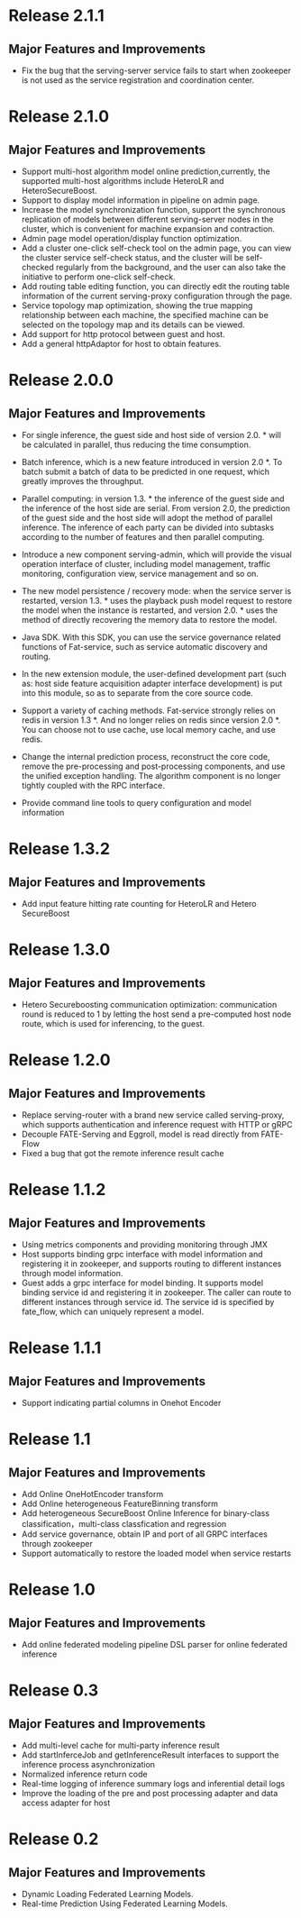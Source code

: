 # Release 2.1.1
## Major Features and Improvements
* Fix the bug that the serving-server service fails to start when zookeeper is not used as the service registration and coordination center.

# Release 2.1.0
## Major Features and Improvements
* Support multi-host algorithm model online prediction,currently, the supported multi-host algorithms include HeteroLR and HeteroSecureBoost.
* Support to display model information in pipeline on admin page.
* Increase the model synchronization function, support the synchronous replication of models between different serving-server nodes in the cluster, which is convenient for machine expansion and contraction.
* Admin page model operation/display function optimization.
* Add a cluster one-click self-check tool on the admin page, you can view the cluster service self-check status, and the cluster will be self-checked regularly from the background, and the user can also take the initiative to perform one-click self-check.
* Add routing table editing function, you can directly edit the routing table information of the current serving-proxy configuration through the page.
* Service topology map optimization, showing the true mapping relationship between each machine, the specified machine can be selected on the topology map and its details can be viewed.
* Add support for http protocol between guest and host.
* Add a general httpAdaptor for host to obtain features.

# Release 2.0.0
## Major Features and Improvements
*  For single inference, the guest side and host side of version 2.0. * will be calculated in parallel, thus reducing the time consumption.

*  Batch inference, which is a new feature introduced in version 2.0 *. To batch submit a batch of data to be predicted in one request, which greatly improves the throughput.

*  Parallel computing: in version 1.3. * the  inference of the guest side and the  inference of the host side are serial. From version 2.0, the prediction of the guest side and the host side will adopt the method of parallel  inference. The inference of each party can be divided into subtasks according to the number of features and then parallel computing.

*  Introduce a new component serving-admin, which will provide the visual operation interface of cluster, including model management, traffic monitoring, configuration view, service management and so on.

*  The new model persistence / recovery mode: when the service server is restarted, version 1.3. * uses the playback push model request to restore the model when the instance is restarted, and version 2.0. * uses the method of directly recovering the memory data to restore the model.

*  Java SDK. With this SDK, you can use the service governance related functions of Fat-service, such as service automatic discovery and routing.

*  In the new extension module, the user-defined development part (such as: host side feature acquisition adapter interface development) is put into this module, so as to separate from the core source code.

*  Support a variety of caching methods. Fat-service strongly relies on redis in version 1.3 *. And no longer relies on redis since version 2.0 *. You can choose not to use cache, use local memory cache, and use redis.

*  Change the internal prediction process, reconstruct the core code, remove the pre-processing and post-processing components, and use the unified exception handling. The algorithm component is no longer tightly coupled with the RPC interface.

* Provide command line tools to query configuration and model information

# Release 1.3.2
## Major Features and Improvements
* Add input feature hitting rate counting for HeteroLR and Hetero SecureBoost

# Release 1.3.0
## Major Features and Improvements
* Hetero Secureboosting communication optimization: communication round is reduced to 1 by letting the host send a pre-computed host node route, which is used for inferencing, to the guest. 

# Release 1.2.0
## Major Features and Improvements
* Replace serving-router with a brand new service called serving-proxy, which supports authentication and inference request with HTTP or gRPC
* Decouple FATE-Serving and Eggroll, model is read directly from FATE-Flow
* Fixed a bug that got the remote inference result cache

# Release 1.1.2
## Major Features and Improvements
* Using metrics components and providing monitoring through JMX
* Host supports binding grpc interface with model information and registering it in zookeeper, and supports routing to different instances through model information.
* Guest adds a grpc interface for model binding. It supports model binding service id and registering it in zookeeper. The caller can route to different instances through service id. The service id is specified by fate_flow, which can uniquely represent a model.

# Release 1.1.1
## Major Features and Improvements
* Support indicating partial columns in Onehot Encoder

# Release 1.1
## Major Features and Improvements
* Add Online OneHotEncoder transform
* Add Online heterogeneous FeatureBinning transform
* Add heterogeneous SecureBoost Online Inference for binary-class classification，multi-class classfication and regression
* Add service governance, obtain IP and port of all GRPC interfaces through zookeeper 
* Support automatically to restore the loaded model when service restarts

# Release 1.0
## Major Features and Improvements
* Add online federated modeling pipeline DSL parser for online federated inference

# Release 0.3
## Major Features and Improvements
* Add multi-level cache for multi-party inference result
* Add startInferceJob and getInferenceResult interfaces to support the inference process asynchronization
* Normalized inference return code
* Real-time logging of inference summary logs and inferential detail logs
* Improve the loading of the pre and post processing adapter and data access adapter for host

# Release 0.2
## Major Features and Improvements
*	Dynamic Loading Federated Learning Models.
*	Real-time Prediction Using Federated Learning Models.

